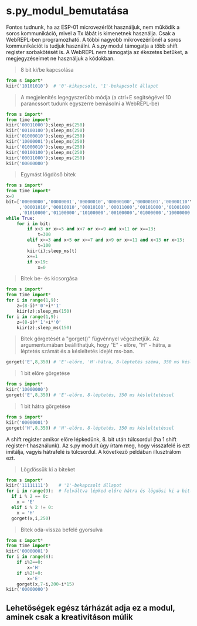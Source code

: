 # s.py_modul_bemutatása
Fontos tudnunk, ha az ESP-01 microvezérlőt használjuk, nem működik a soros kommunikáció, mivel a Tx lábát is kimenetnek használja. Csak a WebREPL-ben programozható. A többi nagyobb mikrovezérlőnél a soros kommunikációt is tudjuk használni. A s.py modul támogatja a több shift register sorbakötését is. A WebREPL nem támogatja az ékezetes betűket, a megjegyzéseimet ne használjuk a kódokban.

> 8 bit ki/be kapcsolása

```python
from s import*
kiir('10101010')  # '0'-kikapcsolt, '1'-bekapcsolt állapot
```
> A megjelenítés legegyszerűbb módja (a ctrl+E segitségével 10 parancssort tudunk egyszerre bemásolni a WebREPL-be)

```python
from s import*
from time import*
kiir('00011000');sleep_ms(250)
kiir('00100100');sleep_ms(250)
kiir('01000010');sleep_ms(250)
kiir('10000001');sleep_ms(250)
kiir('01000010');sleep_ms(250)
kiir('00100100');sleep_ms(250)
kiir('00011000');sleep_ms(250)
kiir('00000000')
```
> Egymást lögdöső bitek
```python
from s import*
from time import*
x=0
bit=['00000000','00000001','00000010','00000100','00000101','00000110'\
     ,'00001010','00010010','00010100','00011000','00101000','01001000'\
     ,'01010000','01100000','10100000','00100000','01000000','10000000']
while True:
    for i in bit:
        if x<3 or x>=5 and x<7 or x>=9 and x<11 or x==13:
            t=300
        elif x>=3 and x<5 or x>=7 and x<9 or x>=11 and x<13 or x>13:
            t=100
        kiir(i);sleep_ms(t)
        x+=1
        if x>19:
            x=0
```
> Bitek be- és kicsorgása

```python
from s import*
from time import*
for i in range(1,9):
    z=(8-i)*'0'+i*'1'
    kiir(z);sleep_ms(150)
for i in range(1,9):
    z=(8-i)*'1'+i*'0'
    kiir(z);sleep_ms(150)
```
> Bitek görgetését a "gorget()" fügvénnyel végezhetjük. Az argumentumában beállíthatjuk, hogy "E" - előre, "H" - hátra, a léptetés számát és a késleltetés idejét ms-ban.

```python
gorget('E',8,350) # 'E'-előre, 'H'-hátra, 8-léptetés széma, 350 ms késleltetés
```
> 1 bit előre görgetése

```python
from s import*
kiir('10000000')
gorget('E',8,350) # 'E'-előre, 8-léptetés, 350 ms késleltetéssel
```
> 1 bit hátra görgetése

```python
from s import*
kiir('00000001')
gorget('H',8,350) # 'H'-előre, 8-léptetés, 350 ms késleltetéssel
```
A shift register amikor előre lépkedünk, 8. bit után túlcsordul (ha 1 shift register-t használunk). Az s.py modult úgy írtam meg, hogy visszafelé is ezt imitálja, vagyis hátrafelé is túlcsordul. A következő példában illusztrálom ezt.

> Lögdössük ki a biteket

```python
from s import*
kiir('11111111')    # '1'-bekapcsolt állapot
for i in range(9):  # felváltva lépked előre hátra és lögdösi ki a bit-ket
  if i % 2 == 0:
    x = 'E'
  elif i % 2 != 0:
    x = 'H'
  gorget(x,i,250)
```
> Bitek oda-vissza befelé gyorsulva

```python
from s import*
from time import*
kiir('00000001')
for i in range(8):
    if i%2==0:
        x='H'
    if i%2!=0:
        x='E'
    gorget(x,7-i,200-i*15)
kiir('00000000')
```
## Lehetőségek egész tárházát adja ez a modul, aminek csak a kreativitáson múlik
